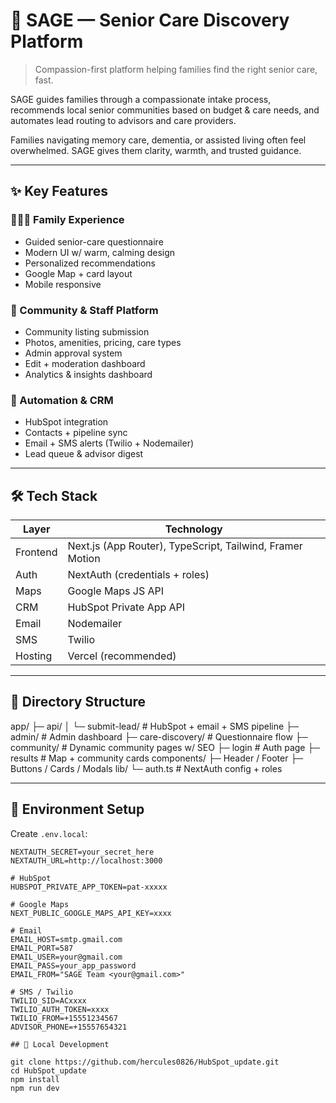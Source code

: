 # 🌿 SAGE — Senior Care Discovery Platform  
> Compassion-first platform helping families find the right senior care, fast.

SAGE guides families through a compassionate intake process, recommends local senior communities based on budget & care needs, and automates lead routing to advisors and care providers.

Families navigating memory care, dementia, or assisted living often feel overwhelmed. SAGE gives them clarity, warmth, and trusted guidance.

---

## ✨ Key Features

### 👨‍👩‍👧 Family Experience
- Guided senior-care questionnaire
- Modern UI w/ warm, calming design
- Personalized recommendations
- Google Map + card layout
- Mobile responsive

### 🏢 Community & Staff Platform
- Community listing submission
- Photos, amenities, pricing, care types
- Admin approval system
- Edit + moderation dashboard
- Analytics & insights dashboard

### 🧠 Automation & CRM
- HubSpot integration  
- Contacts + pipeline sync  
- Email + SMS alerts (Twilio + Nodemailer)
- Lead queue & advisor digest

---

## 🛠️ Tech Stack

| Layer | Technology |
|------|-----------|
| Frontend | Next.js (App Router), TypeScript, Tailwind, Framer Motion |
| Auth | NextAuth (credentials + roles) |
| Maps | Google Maps JS API |
| CRM | HubSpot Private App API |
| Email | Nodemailer |
| SMS | Twilio |
| Hosting | Vercel (recommended) |

---

## 📂 Directory Structure

app/
 ├─ api/
 │   └─ submit-lead/      # HubSpot + email + SMS pipeline
 ├─ admin/                # Admin dashboard
 ├─ care-discovery/       # Questionnaire flow
 ├─ community/          # Dynamic community pages w/ SEO
 ├─ login                 # Auth page
 ├─ results               # Map + community cards
components/
 ├─ Header / Footer
 ├─ Buttons / Cards / Modals
lib/
 └─ auth.ts               # NextAuth config + roles



---

## 🔧 Environment Setup

Create `.env.local`:

```env
NEXTAUTH_SECRET=your_secret_here
NEXTAUTH_URL=http://localhost:3000

# HubSpot
HUBSPOT_PRIVATE_APP_TOKEN=pat-xxxxx

# Google Maps
NEXT_PUBLIC_GOOGLE_MAPS_API_KEY=xxxx

# Email
EMAIL_HOST=smtp.gmail.com
EMAIL_PORT=587
EMAIL_USER=your@gmail.com
EMAIL_PASS=your_app_password
EMAIL_FROM="SAGE Team <your@gmail.com>"

# SMS / Twilio
TWILIO_SID=ACxxxx
TWILIO_AUTH_TOKEN=xxxx
TWILIO_FROM=+15551234567
ADVISOR_PHONE=+15557654321

## 🚀 Local Development

git clone https://github.com/hercules0826/HubSpot_update.git
cd HubSpot_update
npm install
npm run dev
